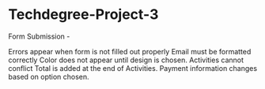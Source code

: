 # Techdegree-Project-3
Form Submission -

Errors appear when form is not filled out properly
Email must be formatted correctly
Color does not appear until design is chosen.
Activities cannot conflict
Total is added at the end of Activities.
Payment information changes based on option chosen. 
